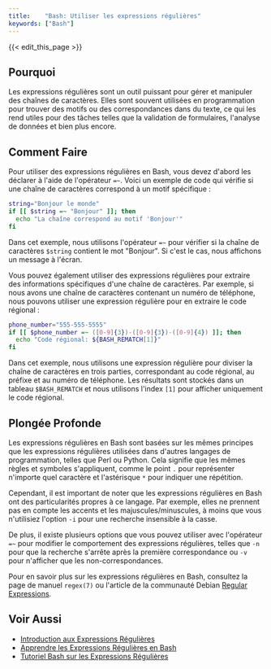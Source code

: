 ```yaml
---
title:    "Bash: Utiliser les expressions régulières"
keywords: ["Bash"]
---
```


{{< edit_this_page >}}

## Pourquoi

Les expressions régulières sont un outil puissant pour gérer et manipuler des chaînes de caractères. Elles sont souvent utilisées en programmation pour trouver des motifs ou des correspondances dans du texte, ce qui les rend utiles pour des tâches telles que la validation de formulaires, l'analyse de données et bien plus encore.

## Comment Faire

Pour utiliser des expressions régulières en Bash, vous devez d'abord les déclarer à l'aide de l'opérateur `=~`. Voici un exemple de code qui vérifie si une chaîne de caractères correspond à un motif spécifique :

```Bash
string="Bonjour le monde"
if [[ $string =~ "Bonjour" ]]; then
  echo "La chaîne correspond au motif 'Bonjour'"
fi
```

Dans cet exemple, nous utilisons l'opérateur `=~` pour vérifier si la chaîne de caractères `$string` contient le mot "Bonjour". Si c'est le cas, nous affichons un message à l'écran.

Vous pouvez également utiliser des expressions régulières pour extraire des informations spécifiques d'une chaîne de caractères. Par exemple, si nous avons une chaîne de caractères contenant un numéro de téléphone, nous pouvons utiliser une expression régulière pour en extraire le code régional :

```Bash
phone_number="555-555-5555"
if [[ $phone_number =~ ([0-9]{3})-([0-9]{3})-([0-9]{4}) ]]; then
  echo "Code régional: ${BASH_REMATCH[1]}"
fi
```

Dans cet exemple, nous utilisons une expression régulière pour diviser la chaîne de caractères en trois parties, correspondant au code régional, au préfixe et au numéro de téléphone. Les résultats sont stockés dans un tableau `$BASH_REMATCH` et nous utilisons l'index `[1]` pour afficher uniquement le code régional.

## Plongée Profonde

Les expressions régulières en Bash sont basées sur les mêmes principes que les expressions régulières utilisées dans d'autres langages de programmation, telles que Perl ou Python. Cela signifie que les mêmes règles et symboles s'appliquent, comme le point `.` pour représenter n'importe quel caractère et l'astérisque `*` pour indiquer une répétition.

Cependant, il est important de noter que les expressions régulières en Bash ont des particularités propres à ce langage. Par exemple, elles ne prennent pas en compte les accents et les majuscules/minuscules, à moins que vous n'utilisiez l'option `-i` pour une recherche insensible à la casse.

De plus, il existe plusieurs options que vous pouvez utiliser avec l'opérateur `=~` pour modifier le comportement des expressions régulières, telles que `-n` pour que la recherche s'arrête après la première correspondance ou `-v` pour n'afficher que les non-correspondances.

Pour en savoir plus sur les expressions régulières en Bash, consultez la page de manuel `regex(7)` ou l'article de la communauté Debian [Regular Expressions](https://wiki.debian.org/Regex).

## Voir Aussi

- [Introduction aux Expressions Régulières](https://www.regular-expressions.info/fr/)
- [Apprendre les Expressions Régulières en Bash](https://www.gnu.org/software/sed/manual/html_node/Using-Regular-Expressions.html)
- [Tutoriel Bash sur les Expressions Régulières](https://bash.cyberciti.biz/guide/Main_Page)